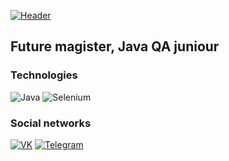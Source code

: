 [![Header](https://github.com/IlyaSukharev01/ilyasukharev01/blob/main/source/back2_animation.gif)](https://vk.com/ilyasuperhero)

## Future magister, Java QA juniour

### Technologies


![Java](https://img.shields.io/badge/-Java-5918FF?style=for-the-badge&logo=Java)
![Selenium](https://img.shields.io/badge/-Selenium-1818FF?style=for-the-badge&logo=Selenium)

### Social networks


[![VK](https://img.shields.io/badge/-VK-225957?style=for-the-badge&logo=Vk)](https://vk.com/anteiku13)
[![Telegram](https://img.shields.io/badge/-Telegram-225159?style=for-the-badge&logo=Telegram)](https://t.me/anteiku13)

